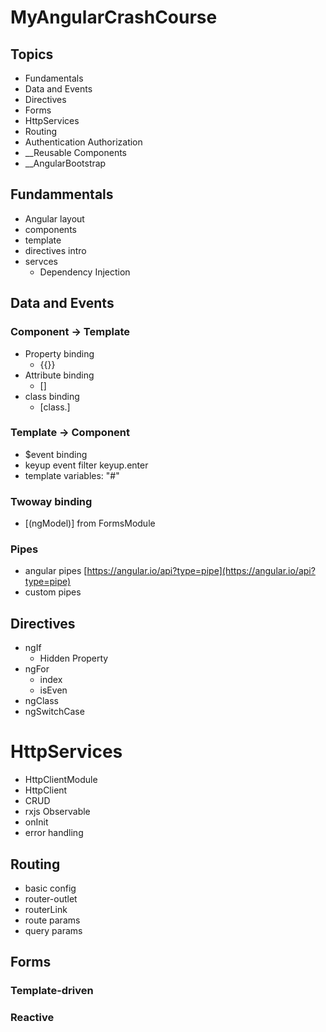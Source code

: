 # MyAngularCrashCourse

## Topics
* Fundamentals
* Data and Events
* Directives
* Forms
* HttpServices
* Routing
* Authentication Authorization
* __Reusable Components
* __AngularBootstrap


## Fundammentals
* Angular layout
* components
* template
* directives intro
* servces
    * Dependency Injection

## Data and Events
### Component -> Template
* Property binding
    * {{}}
* Attribute binding
    * []
* class binding
    * [class.]
### Template -> Component
* $event binding
* keyup event filter keyup.enter
* template variables: "#"

### Twoway binding
* [(ngModel)] from FormsModule

### Pipes
* angular pipes [https://angular.io/api?type=pipe](https://angular.io/api?type=pipe)
* custom pipes

## Directives
* ngIf
    * Hidden Property
* ngFor
    * index
    * isEven
* ngClass
* ngSwitchCase

# HttpServices
* HttpClientModule
* HttpClient
* CRUD
* rxjs Observable
* onInit
* error handling


## Routing
* basic config
* router-outlet
* routerLink
* route params
* query params

## Forms
### Template-driven

### Reactive













